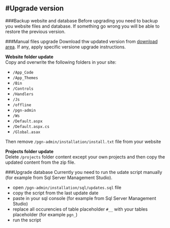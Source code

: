 #Upgrade version
---
###Backup website and database
Before upgrading you need to backup you website files and database. If something go wrong you will be able to restore the previous version.

###Manual files upgrade
Download thw updated version from [download area](http://www.pigeoncms.com). If any, apply specific versione upgrade instructions.

**Website folder update**  
Copy and overwrite the following folders in your site:
- `/App_Code`
- `/App_Themes`
- `/Bin`
- `/Controls`
- `/Handlers`
- `/Js`
- `/offline`
- `/pgn-admin`
- `/Ws`
- `/Default.aspx`
- `/Default.aspx.cs`
- `/Global.asax`

Then remove `/pgn-admin/installation/install.txt` file from your website

**Projects folder update**  
Delete `/projects` folder content except your own projects and then copy the updated content from the zip file.

###Upgrade database
Currently you need to run the udate script manually (for example from Sql Server Management Studio).
- open `/pgn-admin/installation/sql/updates.sql` file
- copy the script from the last update date
- paste in your sql console (for example from Sql Server Management Studio)
- replace all occurencies of table placeholder `#__` with your tables placeholder (for example `pgn_`)
- run the script
